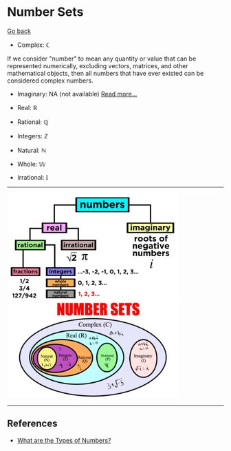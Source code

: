 # Number Sets

[Go back](../../README.md)

- Complex: $\mathbb{C}$

If we consider "number" to mean any quantity or value that can be represented numerically, excluding vectors, matrices, and other mathematical objects, then all numbers that have ever existed can be considered complex numbers.

- Imaginary: NA (not available) [Read more...](./imaginary_numbers.md)

- Real: $\mathbb{R}$
- Rational: $\mathbb{Q}$
- Integers: $\mathbb{Z}$
- Natural: $\mathbb{N}$
- Whole: $\mathbb{W}$
- Irrational: $\mathbb{I}$

***

<img alt='Number Sets Tree' src='./images/number_sets_tree.png' width='400'/>
<img alt='Number Sets Chart' src='./images/number_sets_chart.png' width='400'/>

***

## References

* [What are the Types of Numbers?](https://youtu.be/QUGmwPwtbpg?si=I4BgQn2cM-tnQ-dg)